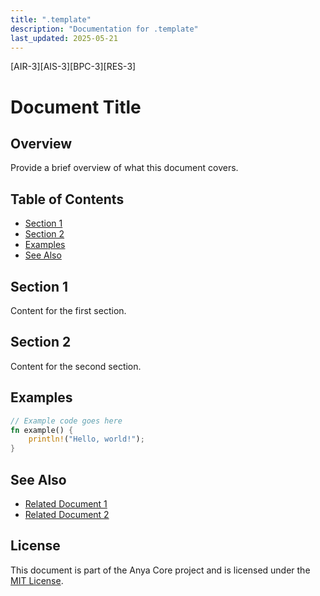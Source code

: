 ```yaml
---
title: ".template"
description: "Documentation for .template"
last_updated: 2025-05-21
---
```


[AIR-3][AIS-3][BPC-3][RES-3]

# Document Title

## Overview

Provide a brief overview of what this document covers.

## Table of Contents

- [Section 1](#section-1)
- [Section 2](#section-2)
- [Examples](#examples)
- [See Also](#see-also)

## Section 1

Content for the first section.

## Section 2

Content for the second section.

## Examples

```rust
// Example code goes here
fn example() {
    println!("Hello, world!");
}
```

## See Also

- [Related Document 1](./related1.md)
- [Related Document 2](./related2.md)

## License

This document is part of the Anya Core project and is licensed under the [MIT License](../LICENSE).
